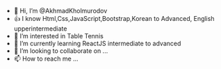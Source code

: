 - 👋 Hi, I’m @AkhmadKholmurodov
- 👍 I know Html,Css,JavaScript,Bootstrap,Korean to Advanced, English upperintermediate
- 👀 I’m interested in Table Tennis
- 🌱 I’m currently learning ReactJS intermediate  to advanced
- 💞️ I’m looking to collaborate on ...
- 📫 How to reach me ...

<!---
JooSeeHyuk/JooSeeHyuk is a ✨ special ✨ repository because its `README.md` (this file) appears on your GitHub profile.
You can click the Preview link to take a look at your changes.
--->
